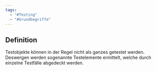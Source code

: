 ```yaml
---
tags:
  - "#Testing"
  - "#Grundbegriffe"
---
```

## Definition
Testobjekte können in der Regel nicht als ganzes getestet werden. Deswergen werden sogenannte Testelemente ermittelt, welche durch einzelne Testfälle abgedeckt werden.
